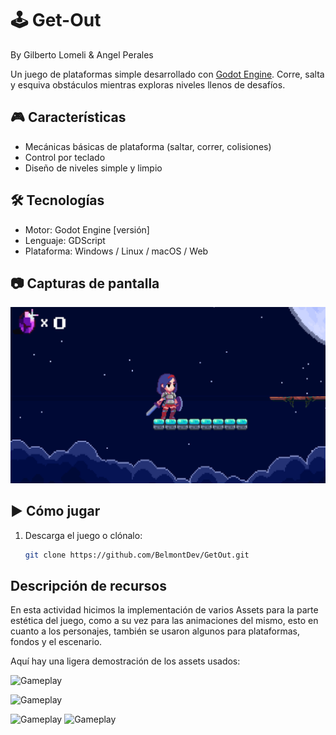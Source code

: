 # 🕹️ Get-Out
By Gilberto Lomeli & Angel Perales

Un juego de plataformas simple desarrollado con [Godot Engine](https://godotengine.org/). Corre, salta y esquiva obstáculos mientras exploras niveles llenos de desafíos.

## 🎮 Características

- Mecánicas básicas de plataforma (saltar, correr, colisiones)
- Control por teclado
- Diseño de niveles simple y limpio

## 🛠️ Tecnologías

- Motor: Godot Engine [versión]
- Lenguaje: GDScript
- Plataforma: Windows / Linux / macOS / Web

## 📷 Capturas de pantalla

![Gameplay](https://github.com/BelmontDev/GetOut/blob/1bd3323c3eb72012422e21b3d4ac0ac8671c18f3/game.png)

## ▶️ Cómo jugar

1. Descarga el juego o clónalo:
   ```bash
   git clone https://github.com/BelmontDev/GetOut.git

## Descripción de recursos 

En esta actividad hicimos la implementación de varios Assets para la parte estética del juego, como a su vez para las animaciones del mismo, esto en cuanto a los personajes, también se usaron algunos para plataformas, fondos y el escenario.

Aquí hay una ligera demostración de los assets usados:

![Gameplay](https://github.com/BelmontDev/GetOut/blob/level1base/capturas/Captura%20de%20pantalla%202025-07-06%20200428.png)                                                              

![Gameplay](https://github.com/BelmontDev/GetOut/blob/level1base/capturas/Captura%20de%20pantalla%202025-07-06%20200530.png)  

![Gameplay](https://github.com/BelmontDev/GetOut/blob/level1base/capturas/Day%20Sky.png)                                                               ![Gameplay](https://github.com/BelmontDev/GetOut/blob/main/Game/Level2/Assets/Map/4%20background/1.png) 
